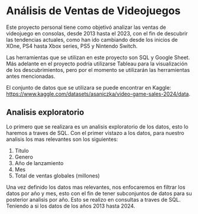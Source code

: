 # Análisis de Ventas de Videojuegos

Este proyecto personal tiene como objetivó analizar las ventas de videojuego en consolas, desde 2013 hasta el 2023, con el fin de descubrir las tendencias actuales, como han ido cambiando desde los inicios de XOne, PS4 hasta Xbox series, PS5 y Nintendo Switch.

Las herramientas que se utilizan en este proyecto son SQL y Google Sheet. Más adelante en el proyecto podría utilizarse Tableau para la visualización de los descubrimientos, pero por el momento se utilizarán las herramientas antes mencionadas.

El conjunto de datos que se utilizara se puede encontrar en Kaggle: https://www.kaggle.com/datasets/asaniczka/video-game-sales-2024/data.

## Analisis exploratorio

Lo primero que se realizara es un analisis exploratorio de los datos, esto lo haremos a traves de SQL. Con el primer vistazo a los datos, para nuestro analisis los mas relevantes son los siguientes:

1. Titulo
2. Genero
3. Año de lanzamiento
4. Mes
5. Total de ventas globales (millones)

Una vez definido los datos mas relevantes, nos enfocaremos en filtrar los datos por año y mes, esto con el fin de tener subconjuntos de datos para su posterior analisis por año. Esto se realizo en consultas a traves de SQL. Teniendo a si los datos de los años 2013 hasta 2024.
